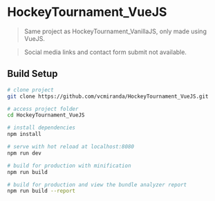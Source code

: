 # HockeyTournament_VueJS

> Same project as HockeyTournament_VanillaJS, only made using VueJS.

> Social media links and contact form submit not available.

## Build Setup

``` bash
# clone project
git clone https://github.com/vcmiranda/HockeyTournament_VueJS.git

# access project folder
cd HockeyTournament_VueJS

# install dependencies
npm install

# serve with hot reload at localhost:8080
npm run dev

# build for production with minification
npm run build

# build for production and view the bundle analyzer report
npm run build --report
```

